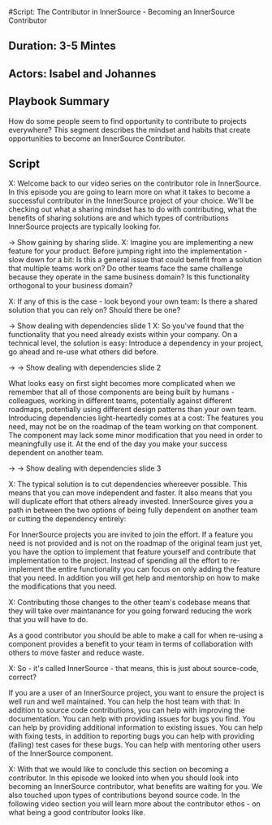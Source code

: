 #Script: The Contributor in InnerSource - Becoming an InnerSource Contributor

## Duration: 3-5 Mintes

## Actors: Isabel and Johannes

## Playbook Summary

How do some people seem to find opportunity to contribute to projects everywhere?  This segment describes the mindset and habits that create opportunities to become an InnerSource Contributor.

## Script

X: Welcome back to our video series on the contributor role in InnerSource. In
this episode you are going to learn more on what it takes to become a successful
contributor in the InnerSource project of your choice. We'll be checking out
what a sharing mindset has to do with contributing, what the benefits of sharing
solutions are and which types of contributions InnerSource projects are
typically looking for.

-> Show gaining by sharing slide. 
X: Imagine you are implementing a new feature for your product. Before jumping
right into the implementation - slow down for a bit: Is this a general issue
that could benefit from a solution that multiple teams work on? Do other teams
face the same challenge because they operate in the same business domain?  Is
this functionality orthogonal to your business domain?

X: If any of this is the case - look beyond your own team: Is there a shared
solution that you can rely on? Should there be one?

-> Show dealing with dependencies slide 1
X: So you've found that the functionality that you need already exists within
your company. On a technical level, the solution is easy: Introduce a dependency
in your project, go ahead and re-use what others did before. 

-> -> Show dealing with dependencies slide 2

What looks easy on
first sight becomes more complicated when we remember that all of those
components are being built by humans - colleagues, working in different teams,
potentially against different roadmaps, potentially using different design
patterns than your own team. Introducing dependencies light-heartedly comes at a
cost: The features you need, may not be on the roadmap of the team working on
that component. The component may lack some minor modification that you need in
order to meaningfully use it. At the end of the day you make your success
dependent on another team.


-> -> Show dealing with dependencies slide 3

X: The typical solution is to cut dependencies whereever possible. This means
that you can move independent and faster. It also means that you will duplicate
effort that others already invested. InnerSource gives you a path in between the
two options of being fully dependent on another team or cutting the dependency
entirely:

For InnerSource projects you are invited to join the effort. If a feature you
need is not provided and is not on the roadmap of the original team just yet,
you have the option to implement that feature yourself and contribute that
implementation to the project. Instead of spending all the effort to
re-implement the entire functionality you can focus on only adding the feature
that you need. In addition you will get help and mentorship on how to make the
modifications that you need.

X: Contributing those changes to the other team's codebase means that they will
take over maintanance for you going forward reducing the work that you will have
to do.

As a good contributor you should be able to make a call for when re-using a
component provides a benefit to your team in terms of collaboration with others
to move faster and reduce waste. 

X: So - it's called InnerSource - that means, this is just about source-code,
correct?

If you are a user of an InnerSource project, you want to ensure the project is
well run and well maintained. You can help the host team with that: In addition
to source code contributions, you can help with improving the documentation. You
can help with providing issues for bugs you find. You can help by providing
additional information to existing issues. You can help with fixing tests, in
addition to reporting bugs you can help with providing (failing) test cases for
these bugs. You can help with mentoring other users of the InnerSource
component.

X: With that we would like to conclude this section on becoming a contributor.
In this episode we looked into when you should look into becoming an InnerSource
contributor, what benefits are waiting for you. We also touched upon types of
contributions beyond source code. In the following video section you will learn
more about the contributor ethos - on what being a good contributor looks like.
